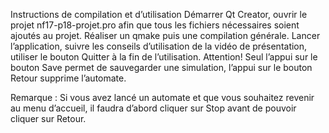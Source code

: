 Instructions de compilation et d’utilisation
Démarrer Qt Creator, ouvrir le projet nf17-p18-projet.pro afin que tous les fichiers nécessaires soient ajoutés au projet.
Réaliser un qmake puis une compilation générale.
Lancer l’application, suivre les conseils d’utilisation de la vidéo de présentation, utiliser le bouton Quitter à la fin de l’utilisation.
Attention! Seul l’appui sur le bouton Save permet de sauvegarder une simulation, l’appui sur le bouton Retour supprime l’automate.

Remarque : Si vous avez lancé un automate et que vous souhaitez revenir au menu d’accueil, il faudra d’abord cliquer sur Stop avant de pouvoir cliquer sur Retour. 
